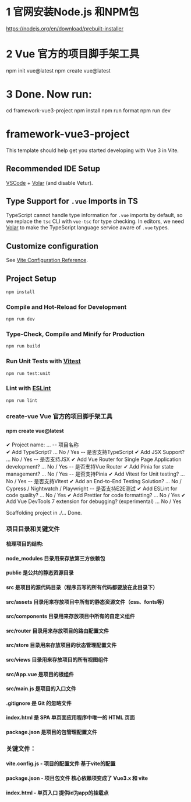 # 1  官网安装Node.js 和NPM包
https://nodejs.org/en/download/prebuilt-installer

# 2  Vue 官方的项目脚手架工具
   npm init vue@latest
   npm create vue@latest
   
# 3 Done. Now run:
  cd framework-vue3-project
  npm install
  npm run format
  npm run dev


# framework-vue3-project

This template should help get you started developing with Vue 3 in Vite.

## Recommended IDE Setup

[VSCode](https://code.visualstudio.com/) + [Volar](https://marketplace.visualstudio.com/items?itemName=Vue.volar) (and disable Vetur).

## Type Support for `.vue` Imports in TS

TypeScript cannot handle type information for `.vue` imports by default, so we replace the `tsc` CLI with `vue-tsc` for type checking. In editors, we need [Volar](https://marketplace.visualstudio.com/items?itemName=Vue.volar) to make the TypeScript language service aware of `.vue` types.

## Customize configuration

See [Vite Configuration Reference](https://vitejs.dev/config/).

## Project Setup

```sh
npm install
```

### Compile and Hot-Reload for Development

```sh
npm run dev
```

### Type-Check, Compile and Minify for Production

```sh
npm run build
```

### Run Unit Tests with [Vitest](https://vitest.dev/)

```sh
npm run test:unit
```

### Lint with [ESLint](https://eslint.org/)

```sh
npm run lint
```



### create-vue   Vue 官方的项目脚手架工具
#### npm create vue@latest
✔ Project name: … <your-project-name>   -- 项目名称  
✔ Add TypeScript? … No / Yes            -- 是否支持TypeScript
✔ Add JSX Support? … No / Yes            -- 是否支持JSX
✔ Add Vue Router for Single Page Application development? … No / Yes  -- 是否支持Vue Router
✔ Add Pinia for state management? … No / Yes        -- 是否支持Pinia
✔ Add Vitest for Unit testing? … No / Yes        -- 是否支持Vitest
✔ Add an End-to-End Testing Solution? … No / Cypress / Nightwatch / Playwright  -- 是否支持E2E测试
✔ Add ESLint for code quality? … No / Yes
✔ Add Prettier for code formatting? … No / Yes
✔ Add Vue DevTools 7 extension for debugging? (experimental) … No / Yes

Scaffolding project in ./<your-project-name>...
Done.


### 项目目录和关键文件
#### 梳理项目的结构:
#### node_modules 目录用来存放第三方依赖包
#### public 是公共的静态资源目录
#### src 是项目的源代码目录（程序员写的所有代码都要放在此目录下）
####   src/assets 目录用来存放项目中所有的静态资源文件（css、fonts等）
####   src/components 目录用来存放项目中所有的自定义组件
####   src/router 目录用来存放项目的路由配置文件
####   src/store 目录用来存放项目的状态管理配置文件
####   src/views 目录用来存放项目的所有视图组件
####   src/App.vue 是项目的根组件
####   src/main.js 是项目的入口文件
#### .gitignore 是 Git 的忽略文件
#### index.html 是 SPA 单页面应用程序中唯一的 HTML 页面
#### package.json 是项目的包管理配置文件

### 关键文件：
#### vite.config.js - 项目的配置文件 基于vite的配置
#### package.json - 项目包文件 核心依赖项变成了 Vue3.x 和 vite
#### index.html - 单页入口 提供id为app的挂载点




  



